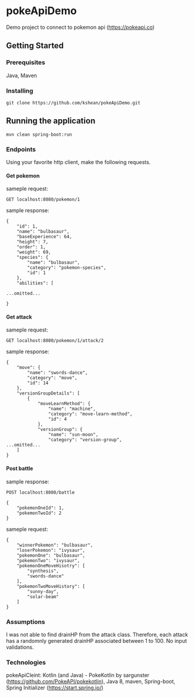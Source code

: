 # pokeApiDemo

Demo project to connect to pokemon api (https://pokeapi.co)

## Getting Started

### Prerequisites

Java, Maven

### Installing

```
git clone https://github.com/kshean/pokeApiDemo.git
```


## Running the application

```
mvn clean spring-boot:run
```

### Endpoints
Using your favorite http client, make the following requests.

#### Get pokemon

sameple request:
```
GET localhost:8080/pokemon/1

```

sample response:
```
{
    "id": 1,
    "name": "bulbasaur",
    "baseExperience": 64,
    "height": 7,
    "order": 1,
    "weight": 69,
    "species": {
        "name": "bulbasaur",
        "category": "pokemon-species",
        "id": 1
    },
    "abilities": [
        
...omitted...
      
}
```


#### Get attack

sameple request:
```
GET localhost:8080/pokemon/1/attack/2

```

sample response:
```
{
    "move": {
        "name": "swords-dance",
        "category": "move",
        "id": 14
    },
    "versionGroupDetails": [
        {
            "moveLearnMethod": {
                "name": "machine",
                "category": "move-learn-method",
                "id": 4
            },
            "versionGroup": {
                "name": "sun-moon",
                "category": "version-group",
...omitted...
    ]
}
```

#### Post battle

sample response:
```
POST localhost:8080/battle

{
	"pokemonOneId": 1,
	"pokemonTwoId": 2
}
```

sameple request:
```
{
    "winnerPokemon": "bulbasaur",
    "loserPokemon": "ivysaur",
    "pokemonOne": "bulbasaur",
    "pokemonTwo": "ivysaur",
    "pokemonOneMoveHisotry": [
        "synthesis",
        "swords-dance"
    ],
    "pokemonTwoMoveHistory": [
        "sunny-day",
        "solar-beam"
    ]
}

```

### Assumptions
I was not able to find drainHP from the attack class. Therefore, each attack has a randomnly generated drainHP associated between 1 to 100.
No input validations.


### Technologies
pokeApiCleint: Kotlin (and Java) - PokeKotlin by sargunster (https://github.com/PokeAPI/pokekotlin),
Java 8,
maven,
Spring-boot,
Spring Initializer (https://start.spring.io/)